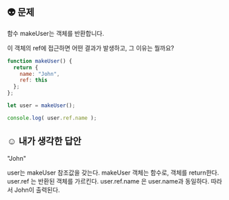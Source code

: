 ## 👽 문제
함수 makeUser는 객체를 반환합니다.

이 객체의 ref에 접근하면 어떤 결과가 발생하고, 그 이유는 뭘까요?

```javascript
function makeUser() {
  return {
    name: "John",
    ref: this
  };
};

let user = makeUser();

console.log( user.ref.name );
```

## ☺ 내가 생각한 답안
"John"

user는 makeUser 참조값을 갖는다. makeUser 객체는 함수로, 객체를 return한다. user.ref 는 반환된 객체를 가르킨다. user.ref.name 은 user.name과 동일하다. 따라서 John이 출력된다. 



